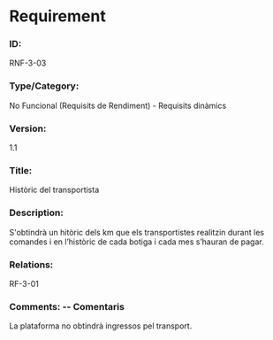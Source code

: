 # Requirement 

### ID: 
RNF-3-03

### Type/Category: 
No Funcional (Requisits de Rendiment) - Requisits dinàmics

### Version: 
1.1

### Title: 
Històric del transportista

### Description: 
S'obtindrà un hitòric dels km que els transportistes realitzin durant les comandes i en l’històric de cada botiga i cada mes s’hauran de pagar.

### Relations: 
RF-3-01

### Comments: -- Comentaris
La plataforma no obtindrà ingressos pel transport.
